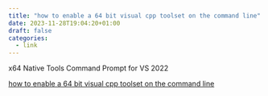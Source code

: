 ```yaml
---
title: "how to enable a 64 bit visual cpp toolset on the command line"
date: 2023-11-28T19:04:20+01:00
draft: false
categories:
  - link
---
```


x64 Native Tools Command Prompt for VS 2022

[how to enable a 64 bit visual cpp toolset on the command line](https://learn.microsoft.com/en-us/cpp/build/how-to-enable-a-64-bit-visual-cpp-toolset-on-the-command-line?view=msvc-170)